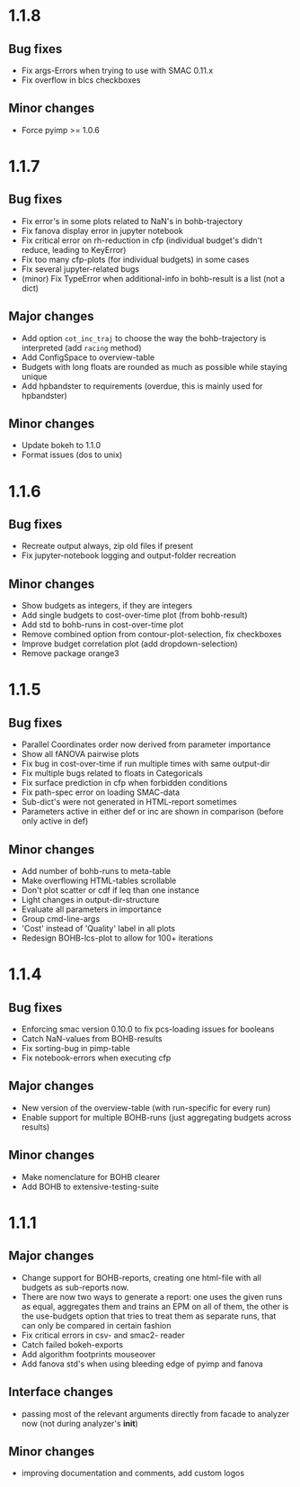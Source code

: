 # 1.1.8

## Bug fixes

* Fix args-Errors when trying to use with SMAC 0.11.x
* Fix overflow in blcs checkboxes

## Minor changes

* Force pyimp >= 1.0.6

# 1.1.7

## Bug fixes

* Fix error's in some plots related to NaN's in bohb-trajectory
* Fix fanova display error in jupyter notebook
* Fix critical error on rh-reduction in cfp (individual budget's didn't reduce, leading to KeyError)
* Fix too many cfp-plots (for individual budgets) in some cases
* Fix several jupyter-related bugs
* (minor) Fix TypeError when additional-info in bohb-result is a list (not a dict)

## Major changes

* Add option `cot_inc_traj` to choose the way the bohb-trajectory is interpreted (add `racing` method)
* Add ConfigSpace to overview-table
* Budgets with long floats are rounded as much as possible while staying unique
* Add hpbandster to requirements (overdue, this is mainly used for hpbandster)

## Minor changes

* Update bokeh to 1.1.0
* Format issues (dos to unix)

# 1.1.6

## Bug fixes

* Recreate output always, zip old files if present
* Fix jupyter-notebook logging and output-folder recreation

## Minor changes

* Show budgets as integers, if they are integers
* Add single budgets to cost-over-time plot (from bohb-result)
* Add std to bohb-runs in cost-over-time plot
* Remove combined option from contour-plot-selection, fix checkboxes
* Improve budget correlation plot (add dropdown-selection)
* Remove package orange3

# 1.1.5

## Bug fixes

* Parallel Coordinates order now derived from parameter importance
* Show all fANOVA pairwise plots
* Fix bug in cost-over-time if run multiple times with same output-dir
* Fix multiple bugs related to floats in Categoricals
* Fix surface prediction in cfp when forbidden conditions
* Fix path-spec error on loading SMAC-data
* Sub-dict's were not generated in HTML-report sometimes
* Parameters active in either def or inc are shown in comparison (before only active in def)

## Minor changes

* Add number of bohb-runs to meta-table
* Make overflowing HTML-tables scrollable
* Don't plot scatter or cdf if leq than one instance
* Light changes in output-dir-structure
* Evaluate all parameters in importance
* Group cmd-line-args
* 'Cost' instead of 'Quality' label in all plots
* Redesign BOHB-lcs-plot to allow for 100+ iterations

# 1.1.4

## Bug fixes

* Enforcing smac version 0.10.0 to fix pcs-loading issues for booleans
* Catch NaN-values from BOHB-results
* Fix sorting-bug in pimp-table
* Fix notebook-errors when executing cfp

## Major changes

* New version of the overview-table (with run-specific for every run)
* Enable support for multiple BOHB-runs (just aggregating budgets across results)

## Minor changes

* Make nomenclature for BOHB clearer
* Add BOHB to extensive-testing-suite

# 1.1.1

## Major changes

* Change support for BOHB-reports, creating one html-file with all budgets as sub-reports now.
* There are now two ways to generate a report: one uses the given runs as equal, aggregates them and trains an EPM on
  all of them, the other is the use-budgets option that tries to treat them as separate runs, that can only be compared
  in certain fashion
* Fix critical errors in csv- and smac2- reader
* Catch failed bokeh-exports
* Add algorithm footprints mouseover
* Add fanova std's when using bleeding edge of pyimp and fanova

## Interface changes

* passing most of the relevant arguments directly from facade to analyzer now (not during analyzer's __init__)

## Minor changes

* improving documentation and comments, add custom logos

